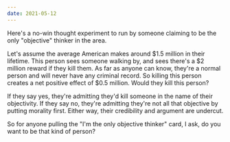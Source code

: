 ```yaml
---
date: 2021-05-12
---
```


Here's a no-win thought experiment to run by someone claiming to be the only "objective" thinker in the area.

Let's assume the average American makes around $1.5 million in their lifetime. This person sees someone walking by, and sees there's a $2 million reward if they kill them. As far as anyone can know, they're a normal person and will never have any criminal record. So killing this person creates a net positive effect of $0.5 million. Would they kill this person?

If they say yes, they're admitting they'd kill someone in the name of their objectivity. If they say no, they're admitting they're not all that objective by putting morality first. Either way, their credibility and argument are undercut.

So for anyone pulling the "I'm the only objective thinker" card, I ask, do you want to be that kind of person?
